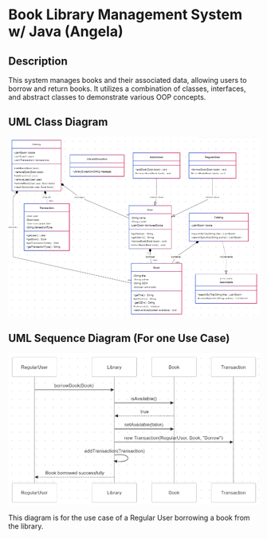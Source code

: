 # Book Library Management System w/ Java (Angela)


## Description
This system manages books and their associated data, 
allowing users to borrow and return books. 
It utilizes a combination of classes, interfaces, and abstract classes to demonstrate various OOP concepts.

## UML Class Diagram
![img.png](img.png)

## UML Sequence Diagram (For one Use Case)
![img_1.png](img_1.png)

This diagram is for the use case of a Regular User borrowing a book from the library.